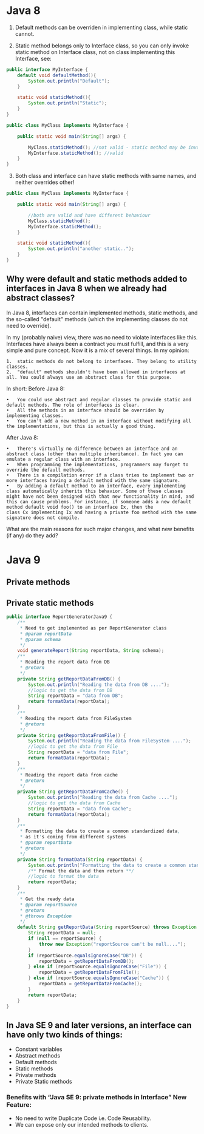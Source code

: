 # Java 8


1) Default methods can be overriden in implementing class, while static cannot.

2) Static method belongs only to Interface class, so you can only invoke static method on Interface class, not on class implementing this Interface, see:
```java
public interface MyInterface {
    default void defaultMethod(){
        System.out.println("Default");
    }

    static void staticMethod(){
        System.out.println("Static");
    }    
}

public class MyClass implements MyInterface {

    public static void main(String[] args) {

        MyClass.staticMethod(); //not valid - static method may be invoked on containing interface class only
        MyInterface.staticMethod(); //valid
    }
}
```
3) Both class and interface can have static methods with same names, and neither overrides other!
```java
public class MyClass implements MyInterface {

    public static void main(String[] args) {

        //both are valid and have different behaviour
        MyClass.staticMethod();
        MyInterface.staticMethod();
    }

    static void staticMethod(){
        System.out.println("another static..");
    }
}
```


## Why were default and static methods added to interfaces in Java 8 when we already had abstract classes?


In Java 8, interfaces can contain implemented methods, static methods, and the so-called "default" methods (which the implementing classes do not need to override).

In my (probably naive) view, there was no need to violate interfaces like this. Interfaces have always been a contract you must fulfill, and this is a very simple and pure concept. Now it is a mix of several things. In my opinion:

	1.	static methods do not belong to interfaces. They belong to utility classes.
	2.	"default" methods shouldn't have been allowed in interfaces at all. You could always use an abstract class for this purpose.

In short:
Before Java 8:

	•	You could use abstract and regular classes to provide static and default methods. The role of interfaces is clear.
	•	All the methods in an interface should be overriden by implementing classes.
	•	You can't add a new method in an interface without modifying all the implementations, but this is actually a good thing.

After Java 8:

	•	There's virtually no difference between an interface and an abstract class (other than multiple inheritance). In fact you can emulate a regular class with an interface.
	•	When programming the implementations, programmers may forget to override the default methods.
	•	There is a compilation error if a class tries to implement two or more interfaces having a default method with the same signature.
	•	By adding a default method to an interface, every implementing class automatically inherits this behavior. Some of these classes might have not been designed with that new functionality in mind, and this can cause problems. For instance, if someone adds a new default method default void foo() to an interface Ix, then the class Cx implementing Ix and having a private foo method with the same signature does not compile.

What are the main reasons for such major changes, and what new benefits (if any) do they add?

# Java 9
## Private methods
## Private static methods

```java
public interface ReportGeneratorJava9 {
    /**
     * Need to get implemented as per ReportGenerator class
     * @param reportData
     * @param schema
     */
    void generateReport(String reportData, String schema);
    /**
     * Reading the report data from DB
     * @return
     */
    private String getReportDataFromDB() {
        System.out.println("Reading the data from DB ....");
        //logic to get the data from DB
        String reportData = "data from DB";
        return formatData(reportData);
    }
    /**
     * Reading the report data from FileSystem
     * @return
     */
    private String getReportDataFromFile() {
        System.out.println("Reading the data from FileSystem ....");
        //logic to get the data from File
        String reportData = "data from File";
        return formatData(reportData);
    }
    /**
     * Reading the report data from cache
     * @return
     */
    private String getReportDataFromCache() {
        System.out.println("Reading the data from Cache ....");
        //logic to get the data from Cache
        String reportData = "data from Cache";
        return formatData(reportData);
    }
    /**
     * Formatting the data to create a common standardized data,
     * as it's coming from different systems
     * @param reportData
     * @return
     */
    private String formatData(String reportData) {
        System.out.println("Formatting the data to create a common standard");
        /** Format the data and then return **/
        //logic to format the data
        return reportData;
    }
    /**
     * Get the ready data
     * @param reportSource
     * @return
     * @throws Exception
     */
    default String getReportData(String reportSource) throws Exception {
        String reportData = null;
        if (null == reportSource) {
            throw new Exception("reportSource can't be null....");
        }
        if (reportSource.equalsIgnoreCase("DB")) {
            reportData = getReportDataFromDB();
        } else if (reportSource.equalsIgnoreCase("File")) {
            reportData = getReportDataFromFile();
        } else if (reportSource.equalsIgnoreCase("Cache")) {
            reportData = getReportDataFromCache();
        }
        return reportData;
    }
}
```


## In Java SE 9 and later versions, an interface can have only two kinds of things:

 - Constant variables
 - Abstract methods
 - Default methods
 - Static methods
 - Private methods
 - Private Static methods

 ### Benefits with “Java SE 9: private methods in Interface” New Feature:

- No need to write Duplicate Code i.e. Code Reusability.
- We can expose only our intended methods to clients.